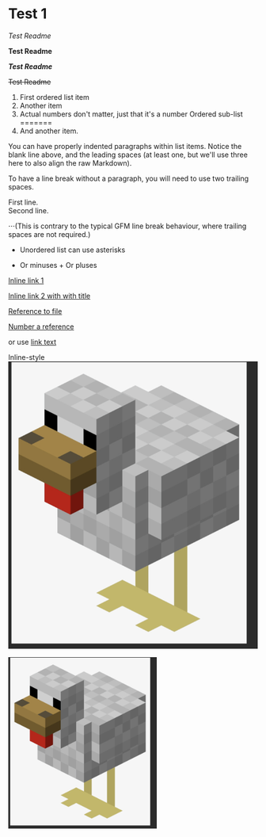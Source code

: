 # Test 1

*Test Readme*

**Test Readme**

**_Test Readme_**

~~Test Readme~~


1. First ordered list item
2. Another item
3. Actual numbers don't matter, just that it's a number
Ordered sub-list
=======
1. And another item.

You can have properly indented paragraphs within list items. Notice the blank line above, and the leading spaces (at least one, but we'll use three here to also align the raw Markdown).

To have a line break without a paragraph, you will need to use two trailing spaces.

First line.<br>
Second line.

⋅⋅⋅(This is contrary to the typical GFM line break behaviour, where trailing spaces are not required.)

* Unordered list can use asterisks
- Or minuses
+ Or pluses

[Inline link 1](https://www.google.com)

[Inline link 2 with with title](https://www.google.com "Google Homepage")

[Reference to file](https://github.com/Isudum/Test_1/blob/master/HelloWorld.py)

[Number a reference][1]

[1]: https:/www.google.com "Google"

or use [link text]

[link text]: https:/www.google.com "Google"

Inline-style
![alt text][chicken]

[chicken]: https://github.com/Isudum/Test_1/blob/master/Image/Chicken_image.png

<img src="https://github.com/Isudum/Test_1/blob/master/Image/Chicken_image.png" alt="Chicken" width="300">


